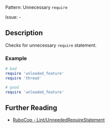 Pattern: Unnecessary `require`

Issue: -

## Description

Checks for unnecessary `require` statement.

### Example

```ruby
# bad
require 'unloaded_feature'
require 'thread'

# good
require 'unloaded_feature'
```

## Further Reading

* [RuboCop - Lint/UnneededRequireStatement](https://rubocop.readthedocs.io/en/latest/cops_lint/#lintunneededrequirestatement)
